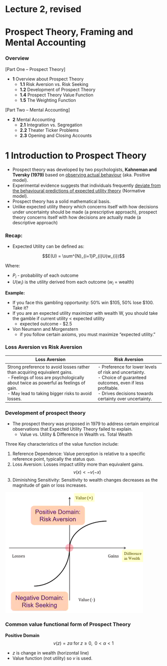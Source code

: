 # Lecture 2, revised
# Prospect Theory, Framing and Mental Accounting

### Overview

[Part One – Prospect Theory]
- **1** Overview about Prospect Theory
  - **1.1** Risk Aversion vs. Risk Seeking
  - **1.2** Development of Prospect Theory
  - **1.4** Prospect Theory Value Function
  - **1.5** The Weighting Function

[Part Two – Mental Accounting]
- **2** Mental Accounting
  - **2.1** Integration vs. Segregation
  - **2.2** Theater Ticker Problems
  - **2.3** Opening and Closing Accounts


# 1 Introduction to Prospect Theory

- Prospect theory was developed by two psychologists, **Kahneman and Tversky (1979)** based on <u>observing actual behaviour</u> (aka. Positive model).
- Experimental evidence suggests that individuals frequently <u>deviate from the behavioural predictions of expected utility theory</u> (Normative model).
- Prospect theory has a solid mathematical basis. 
- Unlike expected utility theory which concerns itself with how decisions under uncertainty should be made (a prescriptive approach), prospect theory concerns itself with how decisions are actually made (a descriptive approach)

### Recap:

- Expected Utility can be defined as:

$$E(U) = \sum^{N}_{i=1}P_{i}U(w_{i})$$

Where:
- $P_{i}$ - probability of each outcome
- $U(w_{i})$ is the utility derived from each outcome ($w_{i}$ = wealth)

**Example:**
- If you face this gambling opportunity: 50% win $105, 50% lose $100. Take it?
- If you are an expected utility maximizer with wealth W, you should take the gamble if
current utility < expected utility
  - expected outcome - $2.5
- Von Neumann and Morgenstern 
  - if you follow certain axioms, you must maximize “expected utility.”

### Loss Aversion vs Risk Aversion

**Loss Aversion** | **Risk Aversion**
 | --- | --- | 
 Strong preference to avoid losses rather than acquiring equivalent gains. <br> - Feelings of loss are psychologically about twice as powerful as feelings of gain. <br> - May lead to taking bigger risks to avoid losses. | - Preference for lower levels of risk and uncertainty.<br> - Choice of guaranteed outcomes, even if less profitable.<br> - Drives decisions towards certainty over uncertainty.

### Development of prospect theory
- The prospect theory was proposed in 1979 to address certain empirical observations that Expected Utility Theory failed to explain.
  - Value vs. Utility & Difference in Wealth vs. Total Wealth 

Three Key characteristics of the value function include:
1. Reference Dependence: Value perception is relative to a specific reference point, typically the status quo.
2. Loss Aversion: Losses impact utility more than equivalent gains.
$$v(x) < -v(-x)$$
3. Diminishing Sensitivity: Sensitivity to wealth changes decreases as the magnitude of gain or loss increases.


![alt text](assets\IMG9.PNG)

### Common value functional form of Prospect Theory

**Positive Domain**
$$v(z) = z \alpha  \; \text{for} \; z≥0, \; \; 0< \alpha <1  $$

- $z$ is change in wealth (horizontal line)
- Value function (not utility) so $v$ is used.
